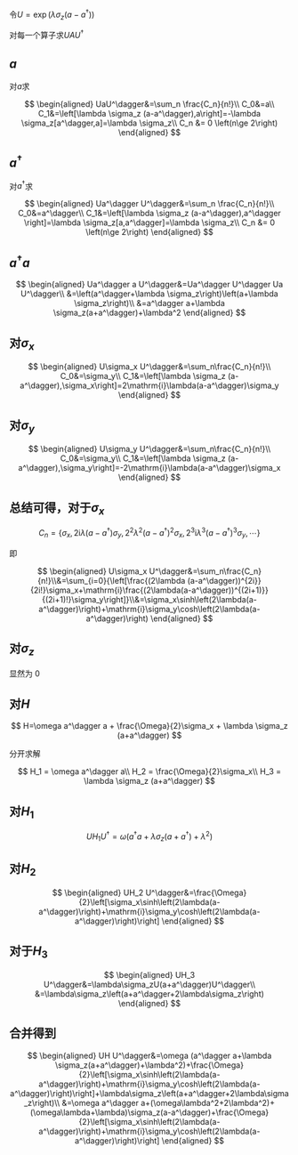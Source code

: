 令$U=\exp (\lambda \sigma_z (a-a^\dagger))$

对每一个算子求$UAU^\dagger$

## $a$

对$a$求

$$
\begin{aligned}
    UaU^\dagger&=\sum_n \frac{C_n}{n!}\\
    C_0&=a\\
    C_1&=\left[\lambda \sigma_z (a-a^\dagger),a\right]=-\lambda \sigma_z[a^\dagger,a]=\lambda \sigma_z\\
    C_n &= 0 \left(n\ge 2\right)
\end{aligned}
$$

## $a^\dagger$

对$a^\dagger$求

$$
\begin{aligned}
    Ua^\dagger U^\dagger&=\sum_n \frac{C_n}{n!}\\
    C_0&=a^\dagger\\
    C_1&=\left[\lambda \sigma_z (a-a^\dagger),a^\dagger \right]=\lambda \sigma_z[a,a^\dagger]=\lambda \sigma_z\\
    C_n &= 0 \left(n\ge 2\right)
\end{aligned}
$$

## $a^\dagger a$

$$
\begin{aligned}
    Ua^\dagger a U^\dagger&=Ua^\dagger U^\dagger Ua U^\dagger\\
    &=\left(a^\dagger+\lambda \sigma_z\right)\left(a+\lambda \sigma_z\right)\\
    &=a^\dagger a+\lambda \sigma_z(a+a^\dagger)+\lambda^2
\end{aligned}
$$

## 对$\sigma_x$

$$
\begin{aligned}
    U\sigma_x U^\dagger&=\sum_n\frac{C_n}{n!}\\
    C_0&=\sigma_y\\
    C_1&=\left[\lambda \sigma_z (a-a^\dagger),\sigma_x\right]=2\mathrm{i}\lambda(a-a^\dagger)\sigma_y
\end{aligned}
$$

## 对$\sigma_y$

$$
\begin{aligned}
U\sigma_y U^\dagger&=\sum_n\frac{C_n}{n!}\\
C_0&=\sigma_y\\
C_1&=\left[\lambda \sigma_z (a-a^\dagger),\sigma_y\right]=-2\mathrm{i}\lambda(a-a^\dagger)\sigma_x
\end{aligned}
$$

## 总结可得，对于$\sigma_x$

$$
C_n = \left\{\sigma_x,2\mathrm{i}\lambda(a-a^\dagger)\sigma_y,2^2\lambda^2(a-a^\dagger)^2\sigma_x,2^3\mathrm{i}\lambda^3(a-a^\dagger)^3\sigma_y,\cdots\right\}
$$

即

$$
\begin{aligned}
U\sigma_x U^\dagger&=\sum_n\frac{C_n}{n!}\\&=\sum_{i=0}{\left[\frac{(2\lambda (a-a^\dagger))^{2i}}{2i!}\sigma_x+\mathrm{i}\frac{(2\lambda(a-a^\dagger))^{(2i+1)}}{(2i+1)!}\sigma_y\right]}\\&=\sigma_x\sinh\left(2\lambda(a-a^\dagger)\right)+\mathrm{i}\sigma_y\cosh\left(2\lambda(a-a^\dagger)\right)
\end{aligned}
$$

## 对$\sigma_z$

显然为 0

## 对$H$

$$
H=\omega a^\dagger a + \frac{\Omega}{2}\sigma_x + \lambda \sigma_z (a+a^\dagger)
$$

分开求解

$$
H_1 = \omega a^\dagger a\\
H_2 = \frac{\Omega}{2}\sigma_x\\
H_3 = \lambda \sigma_z (a+a^\dagger)
$$

## 对$H_1$

$$
UH_1 U^\dagger=\omega (a^\dagger a+\lambda \sigma_z(a+a^\dagger)+\lambda^2)
$$

## 对$H_2$

$$
\begin{aligned}
UH_2 U^\dagger&=\frac{\Omega}{2}\left[\sigma_x\sinh\left(2\lambda(a-a^\dagger)\right)+\mathrm{i}\sigma_y\cosh\left(2\lambda(a-a^\dagger)\right)\right]
\end{aligned}
$$

## 对于$H_3$

$$
\begin{aligned}
UH_3 U^\dagger&=\lambda\sigma_zU(a+a^\dagger)U^\dagger\\
&=\lambda\sigma_z\left(a+a^\dagger+2\lambda\sigma_z\right)
\end{aligned}
$$

## 合并得到

$$
\begin{aligned}
UH U^\dagger&=\omega (a^\dagger a+\lambda \sigma_z(a+a^\dagger)+\lambda^2)+\frac{\Omega}{2}\left[\sigma_x\sinh\left(2\lambda(a-a^\dagger)\right)+\mathrm{i}\sigma_y\cosh\left(2\lambda(a-a^\dagger)\right)\right]+\lambda\sigma_z\left(a+a^\dagger+2\lambda\sigma_z\right)\\
&=\omega a^\dagger a+(\omega\lambda^2+2\lambda^2)+(\omega\lambda+\lambda)\sigma_z(a-a^\dagger)+\frac{\Omega}{2}\left[\sigma_x\sinh\left(2\lambda(a-a^\dagger)\right)+\mathrm{i}\sigma_y\cosh\left(2\lambda(a-a^\dagger)\right)\right]
\end{aligned}
$$
